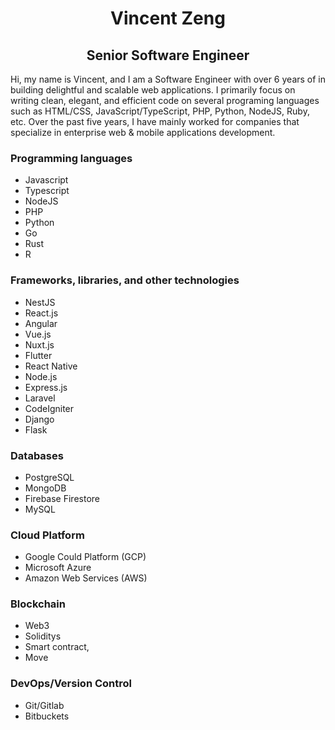 <h1 align="center">Vincent Zeng</h1>
<h2 align="center">Senior Software Engineer</h3>

Hi, my name is Vincent, and I am a Software Engineer with over 6 years of in building delightful and scalable web applications. 
I primarily focus on writing clean, elegant, and efficient code on several programing languages such as HTML/CSS, JavaScript/TypeScript, PHP, Python, NodeJS, Ruby, etc.
Over the past five years, I have mainly worked for companies that specialize in enterprise web & mobile applications development.

<h3>Programming languages</h3>
<ul>
  <li>Javascript</li>
  <li>Typescript</li>
  <li>NodeJS</li>
  <li>PHP</li>
  <li>Python</li>
  <li>Go</li>
  <li>Rust</li>
  <li>R</li>
</ul>

<h3>Frameworks, libraries, and other technologies</h3>
<ul>
  <li>NestJS</li>
  <li>React.js</li>
  <li>Angular</li>
  <li>Vue.js</li>
  <li>Nuxt.js</li>
  <li>Flutter</li>
  <li>React Native</li>
  <li>Node.js</li>
  <li>Express.js</li>
  <li>Laravel</li>
  <li>CodeIgniter</li>
  <li>Django</li>
  <li>Flask</li>
</ul>

<h3>Databases</h3>
<ul>
  <li>PostgreSQL</li>
  <li>MongoDB</li>
  <li>Firebase Firestore</li>
  <li>MySQL</li>
</ul>

<h3>Cloud Platform</h3>
<ul>
  <li>Google Could Platform (GCP)</li>
  <li>Microsoft Azure</li>
  <li>Amazon Web Services (AWS)</li>
</ul>

<h3>Blockchain</h3>
<ul>
  <li>Web3</li>
  <li>Soliditys</li>
  <li>Smart contract,</li>
  <li>Move</li>
</ul>

<h3>DevOps/Version Control</h3>
<ul>
  <li>Git/Gitlab</li>
  <li>Bitbuckets</li>
</ul>
